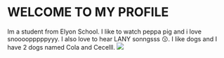<h1>WELCOME TO MY PROFILE</h1>
<p1>Im a student from Elyon School.</p1>
<p2>I like to watch peppa pig and i love snoooopppppyyy.</p2>
<p3> I also love to hear LANY sonngsss 😗.</p3>
<p4> I like dogs and I have 2 dogs named Cola and Cecelll.</p4>
<img src="https://www.google.com/url?sa=i&url=https%3A%2F%2Fkidspreferred.com%2Fbrands%2Fpeanuts%2F&psig=AOvVaw1Qr6jsjeDxAD9BHxGqtMtw&ust=1761581310831000&source=images&cd=vfe&opi=89978449&ved=0CBUQjRxqFwoTCPi_9vOfwpADFQAAAAAdAAAAABAb" </img>
